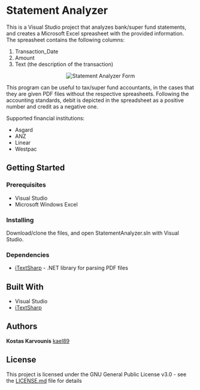 # Statement Analyzer

This is a Visual Studio project that analyzes bank/super fund statements, and creates a Microsoft Excel spreasheet with the provided information. The spreasheet contains the following columns:
1. Transaction_Date
2. Amount
3. Text (the description of the transaction)

<p align="center">
  <img src="https://cloud.githubusercontent.com/assets/20692464/26519779/9aa579e8-4309-11e7-9d9e-244bf39c3968.jpg" alt="Statement Analyzer Form">
<p>

This program can be useful to tax/super fund accountants, in the cases that they are given PDF files without the respective spreasheets. Following the accounting standards, debit is depicted in the spreadsheet as a positive number and credit as a negative one.

Supported financial institutions:
* Asgard
* ANZ
* Linear
* Westpac

## Getting Started

### Prerequisites

* Visual Studio
* Microsoft Windows Excel

### Installing

Download/clone the files, and open StatementAnalyzer.sln with Visual Studio.

### Dependencies
* [iTextSharp](https://www.nuget.org/packages/iTextSharp/) - .NET library for parsing PDF files

## Built With

* Visual Studio
* [iTextSharp](https://www.nuget.org/packages/iTextSharp/)

## Authors

**Kostas Karvounis** [kael89](https://github.com/kael89)

## License

This project is licensed under the GNU General Public License v3.0 - see the [LICENSE.md](LICENSE.md) file for details
